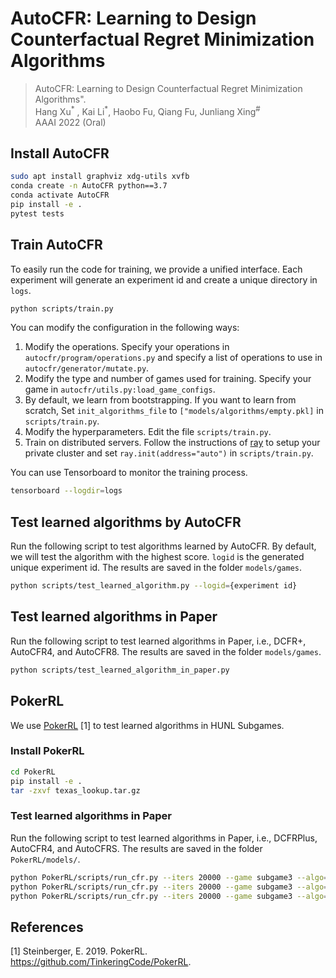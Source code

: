 # AutoCFR: Learning to Design Counterfactual Regret Minimization Algorithms

> AutoCFR: Learning to Design Counterfactual Regret Minimization Algorithms". <br>
> Hang Xu<sup>\*</sup> , Kai Li<sup>\*</sup>, Haobo Fu, Qiang Fu, Junliang Xing<sup>#</sup> <br>
> AAAI 2022 (Oral)


## Install AutoCFR

```bash
sudo apt install graphviz xdg-utils xvfb
conda create -n AutoCFR python==3.7
conda activate AutoCFR
pip install -e .
pytest tests
```

## Train AutoCFR

To easily run the code for training, we provide a unified interface. Each experiment will generate an experiment id and create a unique directory in `logs`. 
```bash
python scripts/train.py
```

You can modify the configuration in the following ways:

1. Modify the operations. Specify your operations in `autocfr/program/operations.py` and specify a list of operations to use in `autocfr/generator/mutate.py`.
2. Modify the type and number of games used for training. Specify your game in `autocfr/utils.py:load_game_configs`.
3. By default, we learn from bootstrapping. If you want to learn from scratch, Set `init_algorithms_file` to `["models/algorithms/empty.pkl]` in `scripts/train.py`. 
4. Modify the hyperparameters. Edit the file `scripts/train.py`.
5. Train on distributed servers. Follow the instructions of [ray](https://docs.ray.io/en/master/cluster/cloud.html#cluster-private-setup) to setup your private cluster and set `ray.init(address="auto")` in `scripts/train.py`.

You can use Tensorboard to monitor the training process. 
```bash
tensorboard --logdir=logs
```

## Test learned algorithms by AutoCFR

Run the following script to test algorithms learned by AutoCFR. By default, we will test the algorithm with the highest score. `logid` is the generated unique experiment id. The results are saved in the folder `models/games`.
```bash
python scripts/test_learned_algorithm.py --logid={experiment id}
```

## Test learned algorithms in Paper
Run the following script to test learned algorithms in Paper, i.e., DCFR+, AutoCFR4, and AutoCFR8. The results are saved in the folder `models/games`.
```bash
python scripts/test_learned_algorithm_in_paper.py
```

## PokerRL

We use [PokerRL](https://github.com/EricSteinberger/PokerRL) [1] to test learned algorithms in HUNL Subgames.

### Install PokerRL

```bash
cd PokerRL
pip install -e .
tar -zxvf texas_lookup.tar.gz
```

### Test learned algorithms in Paper
Run the following script to test learned algorithms in Paper, i.e., DCFRPlus, AutoCFR4, and AutoCFRS. The results are saved in the folder `PokerRL/models/`.
```bash
python PokerRL/scripts/run_cfr.py --iters 20000 --game subgame3 --algo=DCFRPlus
python PokerRL/scripts/run_cfr.py --iters 20000 --game subgame3 --algo=AutoCFR4
python PokerRL/scripts/run_cfr.py --iters 20000 --game subgame3 --algo=AutoCFRS
```

## References
[1] Steinberger, E. 2019. PokerRL. https://github.com/TinkeringCode/PokerRL.


